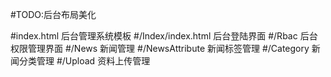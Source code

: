 #TODO:后台布局美化


#index.html          后台管理系统模板
#/Index/index.html   后台登陆界面
#/Rbac    后台权限管理界面
#/News  新闻管理
#/NewsAttribute 新闻标签管理
#/Category  新闻分类管理
#/Upload  资料上传管理

